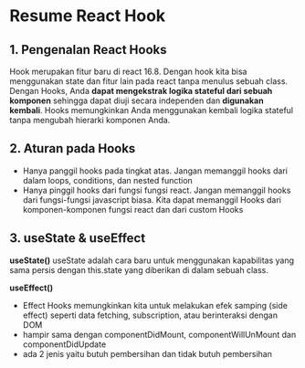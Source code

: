 # Resume React Hook

## 1. Pengenalan React Hooks

Hook merupakan fitur baru di react 16.8. Dengan hook kita bisa menggunakan state dan fitur lain pada react tanpa menulus sebuah class.
Dengan Hooks, Anda **dapat mengekstrak logika stateful dari sebuah komponen** sehingga dapat diuji secara independen dan **digunakan kembali**. Hooks memungkinkan Anda menggunakan kembali logika stateful tanpa mengubah hierarki komponen Anda.

## 2. Aturan pada Hooks

- Hanya panggil hooks pada tingkat atas. Jangan memanggil hooks dari dalam loops, conditions, dan nested function
- Hanya pinggil hooks dari fungsi fungsi react. Jangan memanggil hooks dari fungsi-fungsi javascript biasa. Kita dapat memanggil Hooks dari komponen-komponen fungsi react dan dari custom Hooks

## 3. useState & useEffect

**useState()**
useState adalah cara baru untuk menggunakan kapabilitas yang sama persis dengan this.state yang diberikan di dalam sebuah class.

**useEffect()**

- Effect Hooks memungkinkan kita untuk melakukan efek samping (side effect) seperti data fetching, subscription, atau berinteraksi dengan DOM
- hampir sama dengan componentDidMount, componentWillUnMount dan componentDidUpdate
- ada 2 jenis yaitu butuh pembersihan dan tidak butuh pembersihan

